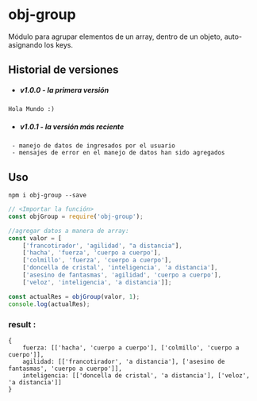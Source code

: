 # obj-group
Módulo para agrupar elementos de un array, dentro de un objeto, auto-asignando los keys.

## Historial de versiones
* ##### v1.0.0 - la primera versión
```
Hola Mundo :)
```
* ##### v1.0.1 - la versión más reciente
```
 - manejo de datos de ingresados por el usuario
 - mensajes de error en el manejo de datos han sido agregados
```

## Uso

``` npm i obj-group --save ```

```javascript
// <Importar la función>
const objGroup = require('obj-group');

//agregar datos a manera de array:
const valor = [
    ['francotirador', 'agilidad', "a distancia"],
    ['hacha', 'fuerza', 'cuerpo a cuerpo'],
    ['colmillo', 'fuerza', 'cuerpo a cuerpo'],
    ['doncella de cristal', 'inteligencia', 'a distancia'],
    ['asesino de fantasmas', 'agilidad', 'cuerpo a cuerpo'],
    ['veloz', 'inteligencia', 'a distancia']];

const actualRes = objGroup(valor, 1);
console.log(actualRes);

```
### result :
```
{
    fuerza: [['hacha', 'cuerpo a cuerpo'], ['colmillo', 'cuerpo a cuerpo']],
    agilidad: [['francotirador', 'a distancia'], ['asesino de fantasmas', 'cuerpo a cuerpo']],
    inteligencia: [['doncella de cristal', 'a distancia'], ['veloz', 'a distancia']]
}
```
